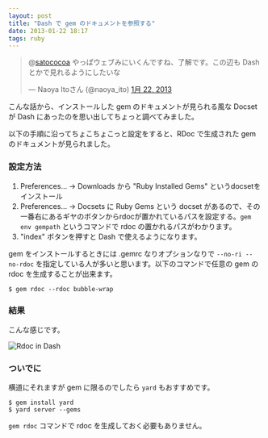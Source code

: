 ```yaml
---
layout: post
title: "Dash で gem のドキュメントを参照する"
date: 2013-01-22 18:17
tags: ruby
---
```


<blockquote class="twitter-tweet" data-in-reply-to="293602772425777154" lang="ja"><p>@<a href="https://twitter.com/satococoa">satococoa</a> やっぱウェブみにいくんですね、了解です。この辺も Dash とかで見れるようにしたいな</p>&mdash; Naoya Itoさん (@naoya_ito) <a href="https://twitter.com/naoya_ito/status/293602967179911168" data-datetime="2013-01-22T06:16:16+00:00">1月 22, 2013</a></blockquote>

こんな話から、インストールした gem のドキュメントが見られる風な Docset が Dash にあったのを思い出してちょっと調べてみました。

以下の手順に沿ってちょこちょこっと設定をすると、RDoc で生成された gem のドキュメントが見られました。

### 設定方法

1. Preferences… -> Downloads から "Ruby Installed Gems" というdocsetをインストール
1. Preferences… -> Docsets に Ruby Gems という docset があるので、その一番右にあるギヤのボタンからrdocが置かれているパスを設定する。`gem env gempath` というコマンドで rdoc の置かれるパスがわかります。
1. "index" ボタンを押すと Dash で使えるようになります。

gem をインストールするときには .gemrc なりオプションなりで `--no-ri --no-rdoc` を指定している人が多いと思います。以下のコマンドで任意の gem の rdoc を生成することが出来ます。

```
$ gem rdoc --rdoc bubble-wrap
```


### 結果

こんな感じです。

![Rdoc in Dash](/images/201301/rdoc-in-dash.png)


### ついでに
横道にそれますが gem に限るのでしたら `yard` もおすすめです。

```
$ gem install yard
$ yard server --gems
```

`gem rdoc` コマンドで rdoc を生成しておく必要もありません。
